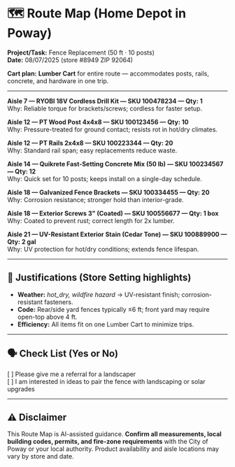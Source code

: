 # 🗺️ Route Map (Home Depot in Poway) 

**Project/Task:** Fence Replacement (50 ft · 10 posts)\
**Date:** 08/07/2025  (store #8949 ZIP 92064) 

**Cart plan:** **Lumber Cart** for entire route — accommodates posts, rails, concrete, and hardware in one trip.

---

**Aisle 7 — RYOBI 18V Cordless Drill Kit — SKU 100478234 — Qty: 1**  
Why: Reliable torque for brackets/screws; cordless for faster setup.  

**Aisle 12 — PT Wood Post 4x4x8 — SKU 100123456 — Qty: 10**  
Why: Pressure-treated for ground contact; resists rot in hot/dry climates.  

**Aisle 12 — PT Rails 2x4x8 — SKU 100223344 — Qty: 20**  
Why: Standard rail span; easy replacements reduce waste.  

**Aisle 14 — Quikrete Fast-Setting Concrete Mix (50 lb) — SKU 100234567 — Qty: 12**  
Why: Quick set for 10 posts; keeps install on a single-day schedule.  

**Aisle 18 — Galvanized Fence Brackets — SKU 100334455 — Qty: 20**  
Why: Corrosion resistance; stronger hold than interior-grade.  

**Aisle 18 — Exterior Screws 3" (Coated) — SKU 100556677 — Qty: 1 box**  
Why: Coated to prevent rust; correct length for 2x lumber.  

**Aisle 21 — UV-Resistant Exterior Stain (Cedar Tone) — SKU 100889900 — Qty: 2 gal**  
Why: UV protection for hot/dry conditions; extends fence lifespan.  

---

## 📌 Justifications (Store Setting highlights)
- **Weather:** *hot_dry, wildfire hazard* → UV-resistant finish; corrosion-resistant fasteners.  
- **Code:** Rear/side yard fences typically ≤6 ft; front yard may require open-top above 4 ft.  
- **Efficiency:** All items fit on one Lumber Cart to minimize trips.

---

## 🗣️ Check List (Yes or No)
[ ] Please give me a referral for a landscaper  
[ ] I am interested in ideas to pair the fence with landscaping or solar upgrades  

---

## ⚠️ Disclaimer
This Route Map is AI-assisted guidance. **Confirm all measurements, local building codes, permits, and fire-zone requirements** with the City of Poway or your local authority. Product availability and aisle locations may vary by store and date.
